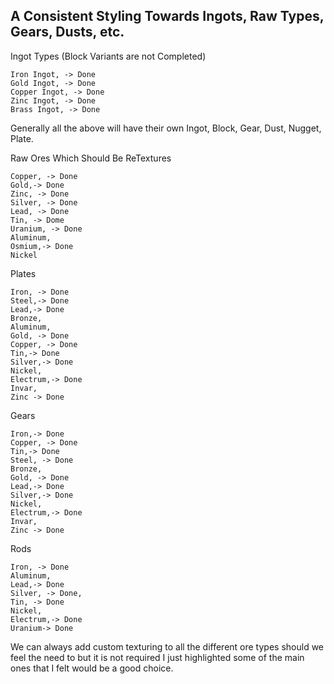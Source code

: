 ## A Consistent Styling Towards Ingots, Raw Types, Gears, Dusts, etc.


Ingot Types (Block Variants are not Completed)
```
Iron Ingot, -> Done
Gold Ingot, -> Done
Copper Ingot, -> Done
Zinc Ingot, -> Done
Brass Ingot, -> Done
```
Generally all the above will have their own Ingot, Block, Gear, Dust, Nugget, Plate.

Raw Ores Which Should Be ReTextures
```
Copper, -> Done
Gold,-> Done
Zinc, -> Done
Silver, -> Done
Lead, -> Done
Tin, -> Dome
Uranium, -> Done
Aluminum,
Osmium,-> Done
Nickel
```

Plates
```
Iron, -> Done
Steel,-> Done
Lead,-> Done
Bronze,
Aluminum,
Gold, -> Done
Copper, -> Done
Tin,-> Done
Silver,-> Done
Nickel,
Electrum,-> Done
Invar,
Zinc -> Done
```

Gears
```
Iron,-> Done
Copper, -> Done
Tin,-> Done
Steel, -> Done
Bronze,
Gold, -> Done
Lead,-> Done
Silver,-> Done
Nickel,
Electrum,-> Done
Invar,
Zinc -> Done
```

Rods
```
Iron, -> Done
Aluminum,
Lead,-> Done
Silver, -> Done,
Tin, -> Done
Nickel,
Electrum,-> Done
Uranium-> Done
```


We can always add custom texturing to all the different ore types should we feel the need to but it is not required
I just highlighted some of the main ones that I felt would be a good choice.